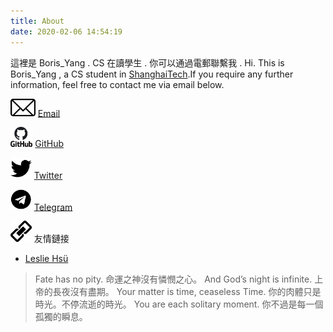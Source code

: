 ```yaml
---
title: About
date: 2020-02-06 14:54:19
---
```

這裡是 Boris_Yang . CS 在讀學生 . 你可以通過電郵聯繫我 .
Hi. This is Boris_Yang , a CS student in [ShanghaiTech](http://www.shanghaitech.edu.cn/eng/).If you require any further information, feel free to contact me via email below.



<img src="about_pic/email.png" style="zoom:15%;" /> [Email](mailto:yangbo3@shanghaitech.edu.cn) 

<img src="about_pic/github.png" style="zoom:15%;" /> [GitHub](https://github.com/BorisYang326) 

<img src="about_pic/twitter.png" style="zoom:15%;" /> [Twitter](https://twitter.com/BorisYang7) 

<img src="about_pic/telegram.png" style="zoom:15%;" />  [Telegram](https://t.me/borisyang326) 

<img src="about_pic/link.png" style="zoom:15%;" /> 友情鏈接

- [Leslie Hsü](https://lesliehsyu.github.io/)

> Fate has no pity.
命運之神沒有憐憫之心。
> And God’s night is infinite.
上帝的長夜沒有盡期。
> Your matter is time, ceaseless Time. 
你的肉體只是時光。不停流逝的時光。
> You are each solitary moment.
你不過是每一個孤獨的瞬息。

